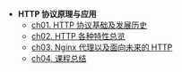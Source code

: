 * **HTTP 协议原理与应用**
    * [ch01. HTTP 协议基础及发展历史](01%20HTTP%20基础及发展历史.md)
    * [ch02. HTTP 各种特性总览](02%20HTTP%20各种特性总览.md)
    * [ch03. Nginx 代理以及面向未来的 HTTP](03%20Nginx%20代理以及面向未来的%20HTTP.md)
    * [ch04. 课程总结](HTTP/ch04)